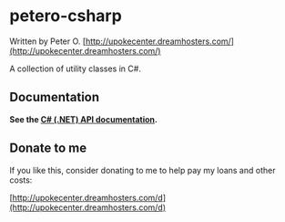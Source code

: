 petero-csharp
===========

Written by Peter O. [http://upokecenter.dreamhosters.com/](http://upokecenter.dreamhosters.com/)

A collection of utility classes in C#.

Documentation
------------

**See the [C# (.NET) API documentation](https://peteroupc.github.io/petero-csharp/docs/).**

## Donate to me

If you like this, consider donating to me to help pay my loans and other costs:

[http://upokecenter.dreamhosters.com/d](http://upokecenter.dreamhosters.com/d)
